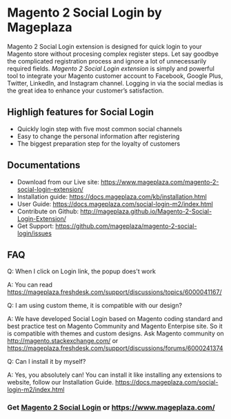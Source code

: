 # Magento 2 Social Login by Mageplaza

Magento 2 Social Login extension is designed for quick login to your Magento store without procesing complex register steps. Let say goodbye the complicated registration process and ignore a lot of unnecessarily required fields. *Magento 2 Social Login extension* is simply and powerful tool to integrate your Magento customer account to Facebook, Google Plus, Twitter, LinkedIn, and Instagram channel. Logging in via the social medias is the great idea to enhance your customer’s satisfaction.

## Highligh features for Social Login

- Quickly login step with five most common social channels
- Easy to change the personal information after registering
- The biggest preparation step for the loyalty of customers

## Documentations

- Download from our Live site: https://www.mageplaza.com/magento-2-social-login-extension/
- Installation guide: https://docs.mageplaza.com/kb/installation.html
- User Guide: https://docs.mageplaza.com/social-login-m2/index.html
- Contribute on Github: http://mageplaza.github.io/Magento-2-Social-Login-Extension/
- Get Support: https://github.com/mageplaza/magento-2-social-login/issues


## FAQ

Q: When I click on Login link, the popup does't work

A: You can read https://mageplaza.freshdesk.com/support/discussions/topics/6000041167/

Q: I am using custom theme, it is compatible with our design?

A: We have developed Social Login based on Magento coding standard and best practice test on Magento Community and Magento Enterpise site. So it is compatible with themes and custom designs. Ask Magento community on http://magento.stackexchange.com/ or https://mageplaza.freshdesk.com/support/discussions/forums/6000241374

Q: Can I install it by myself?

A: Yes, you absolutely can! You can install it like installing any extensions to website, follow our Installation Guide. https://docs.mageplaza.com/social-login-m2/index.html


### Get [Magento 2 Social Login](https://www.mageplaza.com/magento-2-social-login-extension/) or https://www.mageplaza.com/

